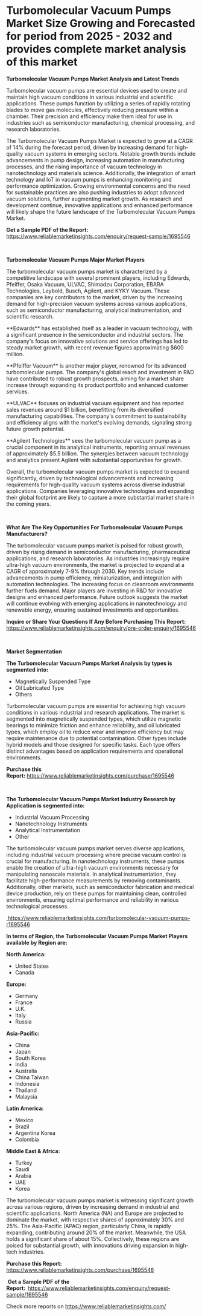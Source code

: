 <p><h1>Turbomolecular Vacuum Pumps Market Size Growing and Forecasted for period from 2025 - 2032 and provides complete market analysis of this market</h1></p><p><strong>Turbomolecular Vacuum Pumps Market Analysis and Latest Trends</strong></p>
<p><p>Turbomolecular vacuum pumps are essential devices used to create and maintain high vacuum conditions in various industrial and scientific applications. These pumps function by utilizing a series of rapidly rotating blades to move gas molecules, effectively reducing pressure within a chamber. Their precision and efficiency make them ideal for use in industries such as semiconductor manufacturing, chemical processing, and research laboratories.</p><p>The Turbomolecular Vacuum Pumps Market is expected to grow at a CAGR of 14% during the forecast period, driven by increasing demand for high-quality vacuum systems in emerging sectors. Notable growth trends include advancements in pump design, increasing automation in manufacturing processes, and the rising importance of vacuum technology in nanotechnology and materials science. Additionally, the integration of smart technology and IoT in vacuum pumps is enhancing monitoring and performance optimization. Growing environmental concerns and the need for sustainable practices are also pushing industries to adopt advanced vacuum solutions, further augmenting market growth. As research and development continue, innovative applications and enhanced performance will likely shape the future landscape of the Turbomolecular Vacuum Pumps Market.</p></p>
<p><strong>Get a Sample PDF of the Report:&nbsp;</strong> <a href="https://www.reliablemarketinsights.com/enquiry/request-sample/1695546?utm_campaign=2133&utm_medium=2&utm_source=Github&utm_content=ia&utm_term=10042025&utm_id=turbomolecular-vacuum-pumps">https://www.reliablemarketinsights.com/enquiry/request-sample/1695546</a></p>
<p>&nbsp;</p>
<p><strong>Turbomolecular Vacuum Pumps Major Market Players</strong></p>
<p><p>The turbomolecular vacuum pumps market is characterized by a competitive landscape with several prominent players, including Edwards, Pfeiffer, Osaka Vacuum, ULVAC, Shimadzu Corporation, EBARA Technologies, Leybold, Busch, Agilent, and KYKY Vacuum. These companies are key contributors to the market, driven by the increasing demand for high-precision vacuum systems across various applications, such as semiconductor manufacturing, analytical instrumentation, and scientific research.</p><p>**Edwards** has established itself as a leader in vacuum technology, with a significant presence in the semiconductor and industrial sectors. The company's focus on innovative solutions and service offerings has led to steady market growth, with recent revenue figures approximating $600 million.</p><p>**Pfeiffer Vacuum** is another major player, renowned for its advanced turbomolecular pumps. The company's global reach and investment in R&D have contributed to robust growth prospects, aiming for a market share increase through expanding its product portfolio and enhanced customer services.</p><p>**ULVAC** focuses on industrial vacuum equipment and has reported sales revenues around $1 billion, benefitting from its diversified manufacturing capabilities. The company's commitment to sustainability and efficiency aligns with the market's evolving demands, signaling strong future growth potential.</p><p>**Agilent Technologies** sees the turbomolecular vacuum pump as a crucial component in its analytical instruments, reporting annual revenues of approximately $5.5 billion. The synergies between vacuum technology and analytics present Agilent with substantial opportunities for growth.</p><p>Overall, the turbomolecular vacuum pumps market is expected to expand significantly, driven by technological advancements and increasing requirements for high-quality vacuum systems across diverse industrial applications. Companies leveraging innovative technologies and expanding their global footprint are likely to capture a more substantial market share in the coming years.</p></p>
<p>&nbsp;</p>
<p><strong>What Are The Key Opportunities For Turbomolecular Vacuum Pumps Manufacturers?</strong></p>
<p><p>The turbomolecular vacuum pumps market is poised for robust growth, driven by rising demand in semiconductor manufacturing, pharmaceutical applications, and research laboratories. As industries increasingly require ultra-high vacuum environments, the market is projected to expand at a CAGR of approximately 7-9% through 2030. Key trends include advancements in pump efficiency, miniaturization, and integration with automation technologies. The increasing focus on cleanroom environments further fuels demand. Major players are investing in R&D for innovative designs and enhanced performance. Future outlook suggests the market will continue evolving with emerging applications in nanotechnology and renewable energy, ensuring sustained investments and opportunities.</p></p>
<p><strong>Inquire or Share Your Questions If Any Before Purchasing This Report:</strong> <a href="https://www.reliablemarketinsights.com/enquiry/pre-order-enquiry/1695546?utm_campaign=2133&utm_medium=2&utm_source=Github&utm_content=ia&utm_term=10042025&utm_id=turbomolecular-vacuum-pumps">https://www.reliablemarketinsights.com/enquiry/pre-order-enquiry/1695546</a></p>
<p>&nbsp;</p>
<p><strong>Market Segmentation</strong></p>
<p><strong>The Turbomolecular Vacuum Pumps Market Analysis by types is segmented into:</strong></p>
<p><ul><li>Magnetically Suspended Type</li><li>Oil Lubricated Type</li><li>Others</li></ul></p>
<p><p>Turbomolecular vacuum pumps are essential for achieving high vacuum conditions in various industrial and research applications. The market is segmented into magnetically suspended types, which utilize magnetic bearings to minimize friction and enhance reliability, and oil lubricated types, which employ oil to reduce wear and improve efficiency but may require maintenance due to potential contamination. Other types include hybrid models and those designed for specific tasks. Each type offers distinct advantages based on application requirements and operational environments.</p></p>
<p><strong>Purchase this Report:&nbsp;</strong><a href="https://www.reliablemarketinsights.com/purchase/1695546?utm_campaign=2133&utm_medium=2&utm_source=Github&utm_content=ia&utm_term=10042025&utm_id=turbomolecular-vacuum-pumps">https://www.reliablemarketinsights.com/purchase/1695546</a></p>
<p>&nbsp;</p>
<p><strong>The Turbomolecular Vacuum Pumps Market Industry Research by Application is segmented into:</strong></p>
<p><ul><li>Industrial Vacuum Processing</li><li>Nanotechnology Instruments</li><li>Analytical Instrumentation</li><li>Other</li></ul></p>
<p><p>The turbomolecular vacuum pumps market serves diverse applications, including industrial vacuum processing where precise vacuum control is crucial for manufacturing. In nanotechnology instruments, these pumps enable the creation of ultra-high vacuum environments necessary for manipulating nanoscale materials. In analytical instrumentation, they facilitate high-performance measurements by removing contaminants. Additionally, other markets, such as semiconductor fabrication and medical device production, rely on these pumps for maintaining clean, controlled environments, ensuring optimal performance and reliability in various technological processes.</p></p>
<p><a href="https://www.reliablemarketinsights.com/turbomolecular-vacuum-pumps-r1695546?utm_campaign=2133&utm_medium=2&utm_source=Github&utm_content=ia&utm_term=10042025&utm_id=turbomolecular-vacuum-pumps">&nbsp;https://www.reliablemarketinsights.com/turbomolecular-vacuum-pumps-r1695546</a></p>
<p><strong>In terms of Region, the Turbomolecular Vacuum Pumps Market Players available by Region are:</strong></p>
<p>
    <p> <strong> North America: </strong>
        <ul>
            <li>United States</li>
            <li>Canada</li>
        </ul>
        </p> 
    <p> <strong> Europe: </strong>
        <ul>
            <li>Germany</li>
            <li>France</li>
            <li>U.K.</li>
            <li>Italy</li>
            <li>Russia</li>
        </ul>
        </p> 
    <p> <strong> Asia-Pacific: </strong>
        <ul>
            <li>China</li>
            <li>Japan</li>
            <li>South Korea</li>
            <li>India</li>
            <li>Australia</li>
            <li>China Taiwan</li>
            <li>Indonesia</li>
            <li>Thailand</li>
            <li>Malaysia</li>
        </ul>
        </p> 
    <p> <strong> Latin America: </strong>
        <ul>
            <li>Mexico</li>
            <li>Brazil</li>
            <li>Argentina Korea</li>
            <li>Colombia</li>
        </ul>
        </p> 
    <p> <strong> Middle East & Africa: </strong>
        <ul>
            <li>Turkey</li>
            <li>Saudi</li>
            <li>Arabia</li>
            <li>UAE</li>
            <li>Korea</li>
        </ul>
    </p>
    </p>
<p><p>The turbomolecular vacuum pumps market is witnessing significant growth across various regions, driven by increasing demand in industrial and scientific applications. North America (NA) and Europe are projected to dominate the market, with respective shares of approximately 30% and 25%. The Asia-Pacific (APAC) region, particularly China, is rapidly expanding, contributing around 20% of the market. Meanwhile, the USA holds a significant share of about 15%. Collectively, these regions are poised for substantial growth, with innovations driving expansion in high-tech industries.</p></p>
<p><strong>Purchase this Report: </strong><a href="https://www.reliablemarketinsights.com/purchase/1695546?utm_campaign=2133&utm_medium=2&utm_source=Github&utm_content=ia&utm_term=10042025&utm_id=turbomolecular-vacuum-pumps">https://www.reliablemarketinsights.com/purchase/1695546</a></p>
<p>&nbsp;<strong>Get a Sample PDF of the Report:&nbsp;&nbsp;</strong><a href="https://www.reliablemarketinsights.com/enquiry/request-sample/1695546?utm_campaign=2133&utm_medium=2&utm_source=Github&utm_content=ia&utm_term=10042025&utm_id=turbomolecular-vacuum-pumps">https://www.reliablemarketinsights.com/enquiry/request-sample/1695546</a></p>
<p><strong></strong></p>
<p>Check more reports on <a href="https://www.reliablemarketinsights.com/?utm_campaign=2133&utm_medium=2&utm_source=Github&utm_content=ia&utm_term=10042025&utm_id=turbomolecular-vacuum-pumps">https://www.reliablemarketinsights.com/</a></p>